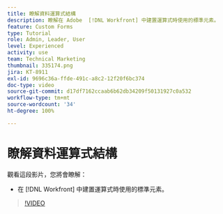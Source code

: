 ```yaml
---
title: 瞭解資料運算式結構
description: 瞭解在 Adobe  [!DNL Workfront] 中建置運算式時使用的標準元素。
feature: Custom Forms
type: Tutorial
role: Admin, Leader, User
level: Experienced
activity: use
team: Technical Marketing
thumbnail: 335174.png
jira: KT-8911
exl-id: 9696c36a-ffde-491c-a8c2-12f20f6bc374
doc-type: video
source-git-commit: d17df7162ccaab6b62db34209f50131927c0a532
workflow-type: tm+mt
source-wordcount: '34'
ht-degree: 100%

---
```


# 瞭解資料運算式結構

觀看這段影片，您將會瞭解：

* 在 [!DNL Workfront] 中建置運算式時使用的標準元素。

>[!VIDEO](https://video.tv.adobe.com/v/335174/?quality=12&learn=on&enablevpops)

